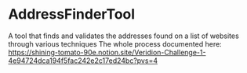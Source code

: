 # AddressFinderTool
 A tool that finds and validates the addresses found on a list of websites through various techniques
The whole process documented here: https://shining-tomato-90e.notion.site/Veridion-Challenge-1-4e94724dca194f5fac242e2c17ed24bc?pvs=4
